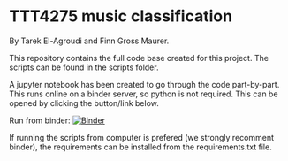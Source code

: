 # TTT4275 music classification
By Tarek El-Agroudi and Finn Gross Maurer.

This repository contains the full code base created for this project. The scripts can be found in the scripts folder.

A jupyter notebook has been created to go through the code part-by-part. This runs online on a binder server, so python is not required. This can be opened by clicking the button/link below. 

Run from binder: [![Binder](https://mybinder.org/badge_logo.svg)](https://mybinder.org/v2/gh/finnfi/TTT4275-music-classification/main?labpath=Code_part_by_part_notebook.ipynb)

If running the scripts from computer is prefered (we strongly recomment binder), the requirements can be installed from the requirements.txt file. 